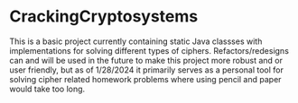 # CrackingCryptosystems

This is a basic project currently containing static Java classses with implementations for solving different types of ciphers. Refactors/redesigns can and will be used in the future to make this project more robust and or user friendly, but as of 1/28/2024 it primarily serves as a personal tool for solving cipher related homework problems where using pencil and paper would take too long.   
